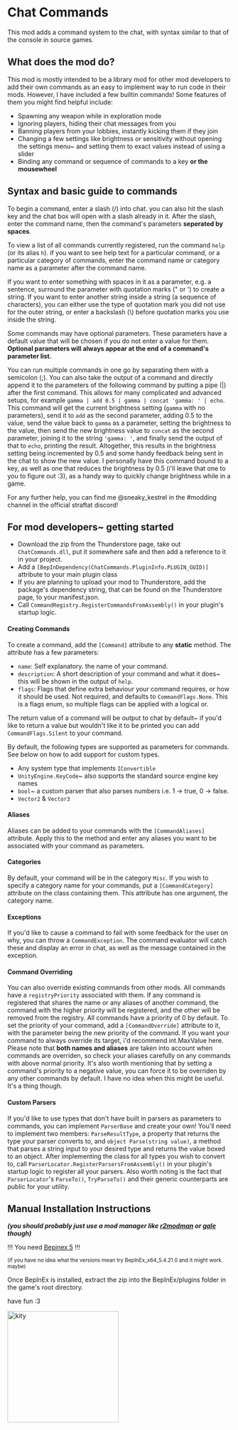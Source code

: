 # Chat Commands

This mod adds a command system to the chat, with syntax similar to that of the console in source games.

## What does the mod do?

This mod is mostly intended to be a library mod for other mod developers to add their own commands as an easy
to implement way to run code in their mods. However, I have included a few builtin commands! Some features of
them you might find helpful include:

- Spawning any weapon while in exploration mode
- Ignoring players, hiding their chat messages from you
- Banning players from your lobbies, instantly kicking them if they join
- Changing a few settings like brightness or sensitivity without opening the settings menu~ and setting them to exact
values instead of using a slider
- Binding any command or sequence of commands to a key **or the mousewheel**

## Syntax and basic guide to commands

To begin a command, enter a slash (/) into chat. you can also hit the slash key and the chat box will open with
a slash already in it. After the slash, enter the command name, then the command's parameters **seperated by
spaces**.

To view a list of all commands currently registered, run the command `help` (or its alias `h`). if you want to
see help text for a particular command, or a particular category of commands, enter the command name or category
name as a parameter after the command name.

If you want to enter something with spaces in it as a parameter, e.g. a sentence, surround the parameter with
quotation marks (" or ') to create a string. If you want to enter another string inside a string (a sequence of
characters), you can either use the type of quotation mark you did not use for the outer string, or enter a
backslash (\\) before quotation marks you use inside the string.

Some commands may have optional parameters. These parameters have a default value that will be chosen if you
do not enter a value for them. **Optional parameters will always appear at the end of a command's parameter list.**

You can run multiple commands in one go by separating them with a semicolon (;). You can also take the output of
a command and directly append it to the parameters of the following command by putting a pipe (|) after the first
command. This allows for many complicated and advanced setups, for example `gamma | add 0.5 | gamma | concat
'gamma: ' | echo`. This command will get the current brightness setting (`gamma` with no parameters), send it
to `add` as the second parameter, adding 0.5 to the value, send the value back to `gamma` as a parameter, setting
the brightness to the value, then send the new brightness value to `concat` as the second parameter, joining it to
the string `'gamma: '`, and finally send the output of that to `echo`, printing the result. Altogether, this results
in the brightness setting being incremented by 0.5 and some handy feedback being sent in the chat to show the new
value. I personally have this command bound to a key, as well as one that reduces the brightness by 0.5 (i'll leave
that one to you to figure out :3), as a handy way to quickly change brightness while in a game.

For any further help, you can find me @sneaky_kestrel in the #modding channel in the official straftat discord!

## For mod developers~ getting started

- Download the zip from the Thunderstore page, take out `ChatCommands.dll`, put it somewhere safe and then add
a reference to it in your project.
- Add a `[BepInDependency(ChatCommands.PluginInfo.PLUGIN_GUID)]` attribute to your main plugin class
- If you are planning to upload your mod to Thunderstore, add the package's dependency string, that can be found
on the Thunderstore page, to your manifest.json.
- Call `CommandRegistry.RegisterCommandsFromAssembly()` in your plugin's startup logic.

#### Creating Commands

To create a command, add the `[Command]` attribute to any **static** method. The attribute has a few parameters:

- `name`: Self explanatory. the name of your command.
- `description`: A short description of your command and what it does~ this will be shown in the output of `help`.
- `flags`: Flags that define extra behaviour your command requires, or how it should be used. Not required, and
defaults to `CommandFlags.None`. This is a flags enum, so multiple flags can be applied with a logical or.

The return value of a command will be output to chat by default~ if you'd like to return a value but wouldn't
like it to be printed you can add `CommandFlags.Silent` to your command.

By default, the following types are supported as parameters for commands. See below on how to add support for
custom types.

- Any system type that implements `IConvertible`
- `UnityEngine.KeyCode`~ also supports the standard source engine key names
- `bool`~ a custom parser that also parses numbers i.e. 1 -> true, 0 -> false.
- `Vector2` & `Vector3`

#### Aliases

Aliases can be added to your commands with the `[CommandAliases]` attribute. Apply this to the method and enter
any aliases you want to be associated with your command as parameters. 

#### Categories

By default, your command will be in the category `Misc`. If you wish to specify a category name for your commands,
put a `[CommandCategory]` attribute on the class containing them. This attribute has one argument, the category name.

#### Exceptions

If you'd like to cause a command to fail with some feedback for the user on why, you can throw a `CommandException`.
The command evaluator will catch these and display an error in chat, as well as the message contained in the exception.

#### Command Overriding

You can also override existing commands from other mods. All commands have a `registryPriority` associated with them.
If any command is registered that shares the name or any aliases of another command, the command with the higher priority
will be registered, and the other will be removed from the registry. All commands have a priority of 0 by default.
To set the priority of your command, add a `[CommandOverride]` attribute to it, with the parameter being the new
priority of the command. If you want your command to always override its target, i'd recommend int.MaxValue here. Please
note that **both names and aliases** are taken into account when commands are overriden, so check your aliases carefully
on any commands with above normal priority. It's also worth mentioning that by setting a command's priority to a negative value, you can force it to be overriden
by any other commands by default. I have no idea when this might be useful. It's a thing though.

#### Custom Parsers

If you'd like to use types that don't have built in parsers as parameters to commands, you can implement `ParserBase`
and create your own! You'll need to implement two members: `ParseResultType`, a property that returns the type your
parser converts to, and `object Parse(string value)`, a method that parses a string input to your desired type and
returns the value boxed to an object. After implementing the class for all types you wish to convert to, call
`ParserLocator.RegisterParsersFromAssembly()` in your plugin's startup logic to register all your parsers.
Also worth noting is the fact that `ParserLocator`'s `ParseTo()`, `TryParseTo()` and their generic counterparts are
public for your utility.

## Manual Installation Instructions

_**(you should probably just use a mod manager like [r2modman](https://thunderstore.io/c/straftat/p/ebkr/r2modman/)
or [gale](https://thunderstore.io/c/straftat/p/Kesomannen/GaleModManager/) though)**_

!!! You need [Bepinex 5](https://github.com/BepInEx/BepInEx/releases/tag/v5.4.21) !!!

<small>(if you have no idea what the versions mean try BepInEx_x64_5.4.21.0 and it might work. maybe)</small>

Once BepInEx is installed, extract the zip into the BepInEx/plugins folder in the game's root directory.

have fun :3

<img src ="https://files.catbox.moe/vb78bw.jpg" width="250" alt="kity">